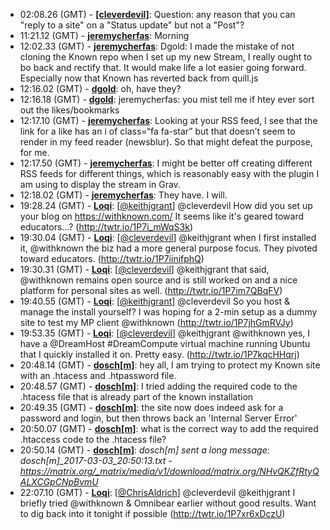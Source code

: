* <a id="02:08.26">02:08.26 (GMT)</a> - __[[cleverdevil]](https://github.com/[cleverdevil])__: Question: any reason that you can "reply to a site" on a "Status update" but not a "Post"?
* <a id="11:21.12">11:21.12 (GMT)</a> - __[jeremycherfas](https://github.com/jeremycherfas)__: Morning
* <a id="12:02.33">12:02.33 (GMT)</a> - __[jeremycherfas](https://github.com/jeremycherfas)__: Dgold: I made the mistake of not cloning the Known repo when I set up my new Stream, I really ought to bo back and rectify that. It would make life a lot easier going forward. Especially now that Known has reverted back from quill.js
* <a id="12:16.02">12:16.02 (GMT)</a> - __[dgold](https://github.com/dgold)__: oh, have they?
* <a id="12:16.18">12:16.18 (GMT)</a> - __[dgold](https://github.com/dgold)__: jeremycherfas: you mist tell me if htey ever sort out the likes/bookmarks
* <a id="12:17.10">12:17.10 (GMT)</a> - __[jeremycherfas](https://github.com/jeremycherfas)__: Looking at your RSS feed, I see that the link for a like has an i of class=“fa fa-star” but that doesn’t seem to render in my feed reader (newsblur). So that might defeat the purpose, for me.
* <a id="12:17.50">12:17.50 (GMT)</a> - __[jeremycherfas](https://github.com/jeremycherfas)__: I might be better off creating different RSS feeds for different things, which is reasonably easy with the plugin I am using to display the stream in Grav.
* <a id="12:18.02">12:18.02 (GMT)</a> - __[jeremycherfas](https://github.com/jeremycherfas)__: They have. I will.
* <a id="19:28.24">19:28.24 (GMT)</a> - __[Loqi](https://github.com/Loqi)__: [<a href="https://twitter.com/keithjgrant">@keithjgrant</a>] @cleverdevil How did you set up your blog on https://withknown.com/ It seems like it's geared toward educators...? (http://twtr.io/1P7i_mWqS3k)
* <a id="19:30.04">19:30.04 (GMT)</a> - __[Loqi](https://github.com/Loqi)__: [<a href="https://twitter.com/cleverdevil">@cleverdevil</a>] @keithjgrant when I first installed it, @withknown the biz had a more general purpose focus. They pivoted toward educators. (http://twtr.io/1P7iinifphQ)
* <a id="19:30.31">19:30.31 (GMT)</a> - __[Loqi](https://github.com/Loqi)__: [<a href="https://twitter.com/cleverdevil">@cleverdevil</a>] @keithjgrant that said, @withknown remains open source and is still worked on and a nice platform for personal sites as well. (http://twtr.io/1P7im7QBqFV)
* <a id="19:40.55">19:40.55 (GMT)</a> - __[Loqi](https://github.com/Loqi)__: [<a href="https://twitter.com/keithjgrant">@keithjgrant</a>] @cleverdevil So you host & manage the install yourself? I was hoping for a 2-min setup as a dummy site to test my MP client @withknown (http://twtr.io/1P7jhGmRVJy)
* <a id="19:53.35">19:53.35 (GMT)</a> - __[Loqi](https://github.com/Loqi)__: [<a href="https://twitter.com/cleverdevil">@cleverdevil</a>] @keithjgrant @withknown yes, I have a @DreamHost #DreamCompute virtual machine running Ubuntu that I quickly installed it on. Pretty easy. (http://twtr.io/1P7kqcHHqrj)
* <a id="20:48.14">20:48.14 (GMT)</a> - __[dosch[m]](https://github.com/dosch[m])__: hey all, I am trying to protect my Known site with an .htacess and .htpassword file.
* <a id="20:48.57">20:48.57 (GMT)</a> - __[dosch[m]](https://github.com/dosch[m])__: I tried adding the required code to the .htacess file that is already part of the known installation
* <a id="20:49.35">20:49.35 (GMT)</a> - __[dosch[m]](https://github.com/dosch[m])__: the site now does indeed ask for a password and login, but then throws back an 'Internal Server Error'
* <a id="20:50.07">20:50.07 (GMT)</a> - __[dosch[m]](https://github.com/dosch[m])__: what is the correct way to add the required .htaccess code to the .htacess file?
* <a id="20:50.14">20:50.14 (GMT)</a> - __[dosch[m]](https://github.com/dosch[m])__: *dosch[m] sent a long message: dosch[m]_2017-03-03_20:50:13.txt - https://matrix.org/_matrix/media/v1/download/matrix.org/NHvQKZfRtyQALXCGpCNpBvmU*
* <a id="22:07.10">22:07.10 (GMT)</a> - __[Loqi](https://github.com/Loqi)__: [<a href="https://twitter.com/ChrisAldrich">@ChrisAldrich</a>] @cleverdevil @keithjgrant I briefly tried @withknown & Omnibear earlier without good results. Want to dig back into it tonight if possible (http://twtr.io/1P7xr6xDczU)
